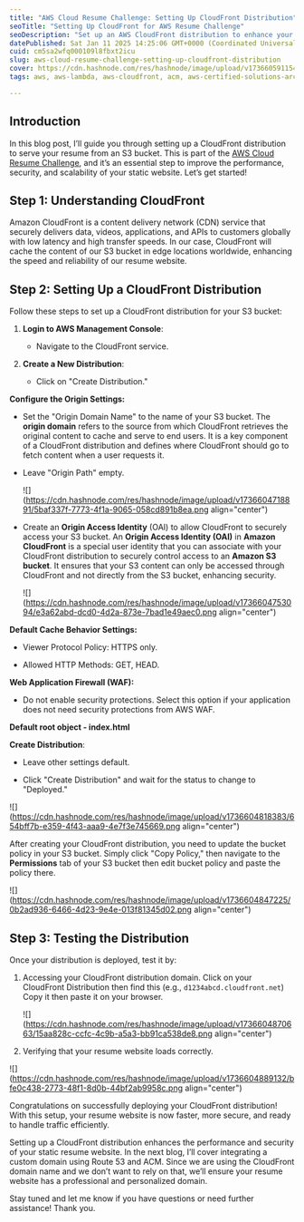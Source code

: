 ```yaml
---
title: "AWS Cloud Resume Challenge: Setting Up CloudFront Distribution"
seoTitle: "Setting Up CloudFront for AWS Resume Challenge"
seoDescription: "Set up an AWS CloudFront distribution to enhance your resume website's performance, security, and scalability with Amazon Web Services"
datePublished: Sat Jan 11 2025 14:25:06 GMT+0000 (Coordinated Universal Time)
cuid: cm5sa2wfq000109l8fbxt2icu
slug: aws-cloud-resume-challenge-setting-up-cloudfront-distribution
cover: https://cdn.hashnode.com/res/hashnode/image/upload/v1736605911542/6502a2a3-f109-4514-abe8-62a9e34d1168.png
tags: aws, aws-lambda, aws-cloudfront, acm, aws-certified-solutions-architect-associate, aws-s3, aws-apigateway, aws-certified-cloud-practitioner, aws-dynamodb, aws-route53, aws-ses-send-email

---
```


## Introduction

In this blog post, I’ll guide you through setting up a CloudFront distribution to serve your resume from an S3 bucket. This is part of the [AWS Cloud Resume Challenge](https://cloudresumechallenge.dev), and it’s an essential step to improve the performance, security, and scalability of your static website. Let’s get started!

## Step 1: Understanding CloudFront

Amazon CloudFront is a content delivery network (CDN) service that securely delivers data, videos, applications, and APIs to customers globally with low latency and high transfer speeds. In our case, CloudFront will cache the content of our S3 bucket in edge locations worldwide, enhancing the speed and reliability of our resume website.

## Step 2: Setting Up a CloudFront Distribution

Follow these steps to set up a CloudFront distribution for your S3 bucket:

1. **Login to AWS Management Console**:
    
    * Navigate to the CloudFront service.
        
2. **Create a New Distribution**:
    
    * Click on "Create Distribution."
        

**Configure the Origin Settings:**

* Set the "Origin Domain Name" to the name of your S3 bucket. The **origin domain** refers to the source from which CloudFront retrieves the original content to cache and serve to end users. It is a key component of a CloudFront distribution and defines where CloudFront should go to fetch content when a user requests it.
    
* Leave "Origin Path" empty.
    
    ![](https://cdn.hashnode.com/res/hashnode/image/upload/v1736604718891/5baf337f-7773-4f1a-9065-058cd891b8ea.png align="center")
    
* Create an **Origin Access Identity** (OAI) to allow CloudFront to securely access your S3 bucket. An **Origin Access Identity (OAI)** in **Amazon CloudFront** is a special user identity that you can associate with your CloudFront distribution to securely control access to an **Amazon S3 bucket**. It ensures that your S3 content can only be accessed through CloudFront and not directly from the S3 bucket, enhancing security.
    
    ![](https://cdn.hashnode.com/res/hashnode/image/upload/v1736604753094/e3a62abd-dcd0-4d2a-873e-7bad1e49aec0.png align="center")
    

**Default Cache Behavior Settings:**

* Viewer Protocol Policy: HTTPS only.
    
* Allowed HTTP Methods: GET, HEAD.
    

**Web Application Firewall (WAF):**

* Do not enable security protections. Select this option if your application does not need security protections from AWS WAF.
    

**Default root object - index.html**

**Create Distribution**:

* Leave other settings default.
    
* Click "Create Distribution" and wait for the status to change to "Deployed."
    

![](https://cdn.hashnode.com/res/hashnode/image/upload/v1736604818383/654bff7b-e359-4f43-aaa9-4e7f3e745669.png align="center")

After creating your CloudFront distribution, you need to update the bucket policy in your S3 bucket. Simply click "Copy Policy," then navigate to the **Permissions** tab of your S3 bucket then edit bucket policy and paste the policy there.

![](https://cdn.hashnode.com/res/hashnode/image/upload/v1736604847225/0b2ad936-6466-4d23-9e4e-013f81345d02.png align="center")

## Step 3: Testing the Distribution

Once your distribution is deployed, test it by:

1. Accessing your CloudFront distribution domain. Click on your CloudFront Distribution then find this (e.g., `d1234abcd.cloudfront.net`) Copy it then paste it on your browser.
    
    ![](https://cdn.hashnode.com/res/hashnode/image/upload/v1736604870663/15aa828c-ccfc-4c9b-a5a3-bb91ca538de8.png align="center")
    
2. Verifying that your resume website loads correctly.
    

![](https://cdn.hashnode.com/res/hashnode/image/upload/v1736604889132/bfe0c438-2773-48f1-8d0b-44bf2ab9958c.png align="center")

Congratulations on successfully deploying your CloudFront distribution! With this setup, your resume website is now faster, more secure, and ready to handle traffic efficiently.

Setting up a CloudFront distribution enhances the performance and security of your static resume website. In the next blog, I’ll cover integrating a custom domain using Route 53 and ACM. Since we are using the CloudFront domain name and we don’t want to rely on that, we’ll ensure your resume website has a professional and personalized domain.

Stay tuned and let me know if you have questions or need further assistance! Thank you.